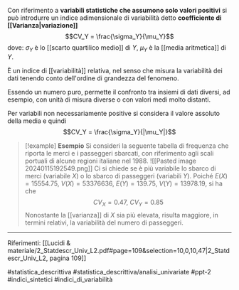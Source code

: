 Con riferimento a **variabili statistiche che assumono solo valori positivi** si può introdurre un indice adimensionale di variabilità detto **coefficiente di [[Varianza|variazione]]** $$CV_Y = \frac{\sigma_Y}{\mu_Y}$$dove: $\sigma_Y$ è lo [[scarto quartilico medio]] di $Y$, $\mu_Y$ è la [[media aritmetica]] di $Y$.

È un indice di [[variabilità]] relativa, nel senso che misura la variabilità dei dati tenendo conto dell'ordine di grandezza del fenomeno.

Essendo un numero puro, permette il confronto tra insiemi di dati diversi, ad esempio, con unità di misura diverse o con valori medi molto distanti.

Per variabili non necessariamente positive si considera il valore assoluto della media e quindi $$CV_Y = \frac{\sigma_Y}{|\mu_Y|}$$ 
>[!example] **Esempio**
Si consideri la seguente tabella di frequenza che riporta le merci e i passeggeri sbarcati, con riferimento agli scali portuali di alcune regioni italiane nel 1988.
![[Pasted image 20240115192549.png]]
Ci si chiede se è più variabile lo sbarco di merci (variabile $X$) o lo sbarco di passeggeri (variabili $Y$). Poiché $E(X) = 15554.75,\ V(X) = 53376636,\ E(Y) = 139.75,\ V(Y) = 13978.19$, si ha che $$CV_X = 0.47,\ CV_Y=0.85$$ Nonostante la [[varianza]] di $X$ sia più elevata, risulta maggiore, in termini relativi, la variabilità del numero di passeggeri.
***

Riferimenti:
[[Lucidi & materiale/2_Statdescr_Univ_L2.pdf#page=109&selection=10,0,10,47|2_Statdescr_Univ_L2, pagina 109]]

#statistica_descrittiva 
#statistica_descrittiva/analisi_univariate
#ppt-2 
#indici_sintetici 
#indici_di_variabilità  